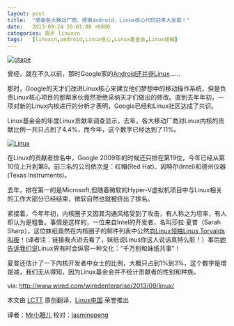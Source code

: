 ```yaml
---
layout: post
title:	"感谢各大移动厂商，感谢android，Linux核心代码迎来大发展！"
date:	2013-09-24 20:01:00 +0800 
categories:	观点 linuxcn 
tags:	[linuxcn,android,Linux核心,Linux基金会,Linux领袖]
---
```



[![](/Asserts/Images//attachment/album/201309/23/150814r727ea1zzr1am71m.png "gtape")](https://img.linux.net.cn/Asserts/Images//attachment/album/201309/23/150814r727ea1zzr1am71m.png)


曾经，就在不久以前，那时Google家的[Android还并非Linux](http://www.zdnet.com/blog/open-source/googles-android-fork-defended-debated-dissected-again/7067)……


那时，Google的天才们改进Linux核心来建立他们梦想中的移动操作系统，但是负责Linux核心项目的那帮家伙竟然拒绝采纳天才们做出的修改。直到去年年初，一项对新的Linux内核进行的分析才表明，Google已经和Linux社区达成了共识。


Linux基金会的年度Linux贡献率调查显示，去年，各大移动厂商对Linux内核的贡献比例一共只占到了4.4%，而今年，这个数字已经达到了11%。


 [![](/Asserts/Images//attachment/album/201309/23/150814n3su6zneuqhnz3uu.png "Linux ")](http://www.wired.com/wiredenterprise/wp-content/uploads/2013/09/infographic.png)


在Linux的贡献者排名中，Google 2009年的时候还只排在第19位，今年已经从第10位上升到第8。前三名的公司依次是：红帽(Red Hat)、因特尔(Intel)和德州仪器(Texas Instruments)。


去年，排在第一的是Microsoft,但随着微软的Hyper-V虚拟机项目中与Linux相关的工作大部分已经结束，微软自然也就被挤出了排名。


紧接着，今年年初，内核圈子又因其沟通风格受到了攻击，有人称之为坦率，有人却认为是粗鲁。事情是这样的，一位来自Intel的开发者，名叫莎拉·夏普（Sarah Sharp），这位妹纸竟然在内核圈子的邮件列表中公然[向Linux领袖Linus Torvalds叫板](http://www.wired.com/wiredenterprise/2013/07/linus-torvalds-right-to-offend/)！(译者注：链接我点进去看了，妹纸说Linus你这人说话真特么脏！）事后[她告诉我们说](http://www.wired.com/wiredenterprise/2013/07/sarah_sharp/)Linux界有时会纵容一种文化：“千万别和妹纸共事”！


夏普还估计了一下内核开发者中女士的比例，大概只占到1%到3%，这个数字是增是减，我们无从得知，因为Linux基金会并不统计贡献者的性别和种族。


 


via: <http://www.wired.com/wiredenterprise/2013/09/linux/>


本文由 [LCTT](https://github.com/LCTT/TranslateProject) 原创翻译，[Linux中国](http://linux.cn/portal.php) 荣誉推出


译者：[Mr小眼儿](http://linux.cn/space/14801) 校对：[jasminepeng](http://linux.cn/space/jasminepeng)
